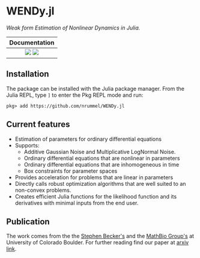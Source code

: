 # WENDy.jl

*Weak form Estimation of Nonlinear Dynamics in Julia.*

|**Documentation** |
|:-----------------:|
| [![][docs-stable-img]][docs-dev-url] [![][docs-dev-img]][docs-dev-url] | 


## Installation
The package can be installed with the Julia package manager.
From the Julia REPL, type `]` to enter the Pkg REPL mode and run:

```
pkg> add https://github.com/nrummel/WENDy.jl
```

## Current features
- Estimation of parameters for ordinary differential equations
- Supports: 
    - Additive Gaussian Noise and Multiplicative LogNormal Noise.
    - Ordinary differential equations that are nonlinear in parameters
    - Ordinary differential equations that are inhomogeneous in time
    - Box constraints for parameter spaces
- Provides acceleration for problems that are linear in parameters 
- Directly calls robust optimization algorithms that are well suited to an non-convex problems.
- Creates efficient Julia functions for the likelihood function and its derivatives with minimal inputs from the end user.

## Publication
The work comes from the the [Stephen Becker's](https://amath.colorado.edu/faculty/becker) and the [MathBio Group's](https://www.colorado.edu/project/mathbio/) at University of Colorado Boulder. For further reading find our paper at [arxiv link](https://arxiv.org/).


[contrib-url]: https://documenter.juliadocs.org/dev/contributing/
[discourse-tag-url]: https://discourse.julialang.org/tags/documenter
[gitter-url]: https://gitter.im/juliadocs/users

[docs-dev-img]: https://img.shields.io/badge/docs-dev-blue.svg
[docs-dev-url]: https://nrummel.github.io/WENDy.jl/dev

[docs-stable-img]: https://img.shields.io/badge/docs-stable-blue.svg
[docs-stable-url]: https://nrummel.github.io/WENDy.jl/stable

[GHA-img]: https://github.com/JuliaDocs/Documenter.jl/workflows/CI/badge.svg
[GHA-url]: https://github.com/JuliaDocs/Documenter.jl/actions?query=workflows/CI

[codecov-img]: https://codecov.io/gh/JuliaDocs/Documenter.jl/branch/master/graph/badge.svg
[codecov-url]: https://codecov.io/gh/JuliaDocs/Documenter.jl

[issues-url]: https://github.com/JuliaDocs/Documenter.jl/issues

[pkgeval-img]: https://juliaci.github.io/NanosoldierReports/pkgeval_badges/D/Documenter.svg
[pkgeval-url]: https://juliaci.github.io/NanosoldierReports/pkgeval_badges/D/Documenter.html